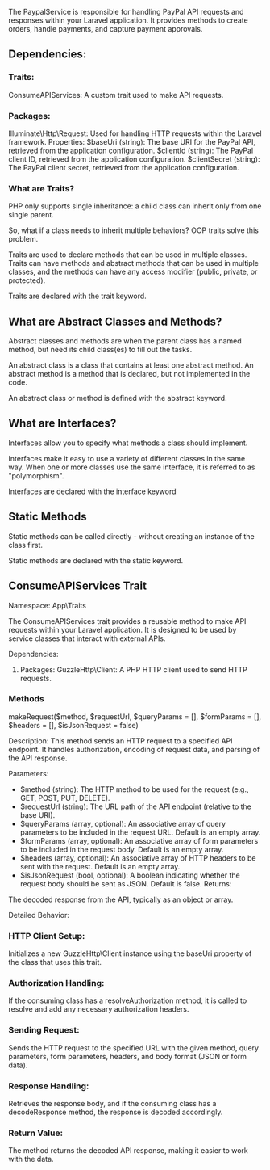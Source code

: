 The PaypalService is responsible for handling PayPal API requests and responses within your Laravel application. It provides methods to create orders, handle payments, and capture payment approvals.

## Dependencies:
### Traits:
ConsumeAPIServices: A custom trait used to make API requests.
### Packages:
Illuminate\Http\Request: Used for handling HTTP requests within the Laravel framework.
Properties: 
$baseUri (string): The base URI for the PayPal API, retrieved from the application configuration.
$clientId (string): The PayPal client ID, retrieved from the application configuration.
$clientSecret (string): The PayPal client secret, retrieved from the application configuration.

### What are Traits?
PHP only supports single inheritance: a child class can inherit only from one single parent.

So, what if a class needs to inherit multiple behaviors? OOP traits solve this problem.

Traits are used to declare methods that can be used in multiple classes. Traits can have methods and abstract methods that can be used in multiple classes, and the methods can have any access modifier (public, private, or protected).

Traits are declared with the trait keyword.

## What are Abstract Classes and Methods?
Abstract classes and methods are when the parent class has a named method, but need its child class(es) to fill out the tasks.

An abstract class is a class that contains at least one abstract method. An abstract method is a method that is declared, but not implemented in the code.

An abstract class or method is defined with the abstract keyword.

## What are Interfaces?
Interfaces allow you to specify what methods a class should implement.

Interfaces make it easy to use a variety of different classes in the same way. When one or more classes use the same interface, it is referred to as "polymorphism".

Interfaces are declared with the interface keyword

## Static Methods
Static methods can be called directly - without creating an instance of the class first.

Static methods are declared with the static keyword.

## ConsumeAPIServices Trait
Namespace: App\Traits

The ConsumeAPIServices trait provides a reusable method to make API requests within your Laravel application. It is designed to be used by service classes that interact with external APIs.

Dependencies:
1. Packages:
GuzzleHttp\Client: A PHP HTTP client used to send HTTP requests.
### Methods
makeRequest($method, $requestUrl, $queryParams = [], $formParams = [], $headers = [], $isJsonRequest = false)

Description: This method sends an HTTP request to a specified API endpoint. It handles authorization, encoding of request data, and parsing of the API response.

Parameters:

* $method (string): The HTTP method to be used for the request (e.g., GET, POST, PUT, DELETE).
* $requestUrl (string): The URL path of the API endpoint (relative to the base URI).
* $queryParams (array, optional): An associative array of query parameters to be included in the request URL. Default is an empty array.
* $formParams (array, optional): An associative array of form parameters to be included in the request body. Default is an empty array.
* $headers (array, optional): An associative array of HTTP headers to be sent with the request. Default is an empty array.
* $isJsonRequest (bool, optional): A boolean indicating whether the request body should be sent as JSON. Default is false.
Returns:

The decoded response from the API, typically as an object or array.

Detailed Behavior:

### HTTP Client Setup:
Initializes a new GuzzleHttp\Client instance using the baseUri property of the class that uses this trait.
### Authorization Handling:
If the consuming class has a resolveAuthorization method, it is called to resolve and add any necessary authorization headers.
### Sending Request:
Sends the HTTP request to the specified URL with the given method, query parameters, form parameters, headers, and body format (JSON or form data).
### Response Handling:
Retrieves the response body, and if the consuming class has a decodeResponse method, the response is decoded accordingly.
### Return Value:
The method returns the decoded API response, making it easier to work with the data.
